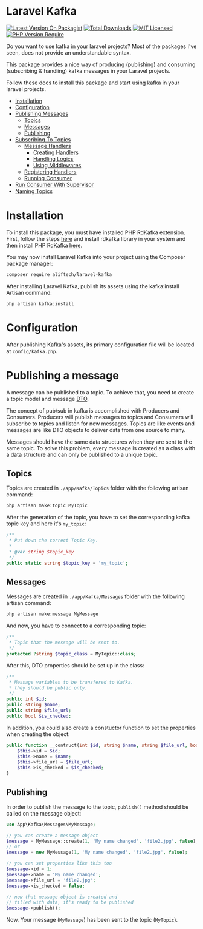 # Laravel Kafka
[![Latest Version On Packagist](http://poser.pugx.org/aliftech/laravel-kafka/v)](https://packagist.org/packages/aliftech/laravel-kafka)
[![Total Downloads](http://poser.pugx.org/aliftech/laravel-kafka/downloads)](https://packagist.org/packages/aliftech/laravel-kafka)
[![MIT Licensed](https://img.shields.io/badge/license-MIT-brightgreen.svg?style=flat)](LICENSE)
[![PHP Version Require](http://poser.pugx.org/mateusjunges/laravel-kafka/require/php)](https://packagist.org/packages/mateusjunges/laravel-kafka)

Do you want to use kafka in your laravel projects? Most of the packages I've seen, does not provide an understandable syntax.

This package provides a nice way of producing (publishing) and consuming (subscribing & handling) kafka messages in your Laravel projects.

Follow these docs to install this package and start using kafka in your laravel projects.

- [Installation](#installation)
- [Configuration](#configuration)
- [Publishing Messages](#publishing-messages)
    - [Topics](#topics)
    - [Messages](#messages)
    - [Publishing](#publishing)
- [Subscribing To Topics](#subscribe-to-topics)
    - [Message Handlers](#message-handlers)
        - [Creating Handlers](#creating-handlers)
        - [Handling Logics](#handle-logics)
        - [Using Middlewares](#using-middlewares)
    - [Registering Handlers](#registering-handlers)
    - [Running Consumer](#running-consumer)
- [Run Consumer With Supervisor](#run-consumer-with-supervisor)
- [Naming Topics](#naming-topics)

# Installation
To install this package, you must have installed PHP RdKafka extension. First, follow the steps [here](https://github.com/edenhill/librdkafka#installation)
and install rdkafka library in your system and then install PHP RdKafka [here](https://arnaud.le-blanc.net/php-rdkafka-doc/phpdoc/rdkafka.setup.html).

You may now install Laravel Kafka into your project using the Composer package manager:

```bash
composer require aliftech/laravel-kafka
```

After installing Laravel Kafka, publish its assets using the kafka:install Artisan command:

```text
php artisan kafka:install
```

# Configuration

After publishing Kafka's assets, its primary configuration file will be located at `config/kafka.php`.

# Publishing a message

A message can be published to a topic. To achieve that, you need to create a topic model and message [DTO](https://en.wikipedia.org/wiki/Data_transfer_object).

The concept of pub/sub in kafka is accomplished with Producers and Consumers. Producers will publish messages to topics and Consumers will subscribe to topics and listen for new messages. Topics are like events and messages are like DTO objects to deliver data from one source to many.

Messages should have the same data structures when they are sent to the same topic. To solve this problem, every message is created as a class with a data structure and can only be published to a unique topic.



## Topics

Topics are created in `./app/Kafka/Topics` folder with the following artisan command:

```bash
php artisan make:topic MyTopic
```

After the generation of the topic, you have to set the corresponding kafka topic key and here it's `my_topic`:

```php
/**
 * Put down the correct Topic Key.
 *
 * @var string $topic_key
 */
public static string $topic_key = 'my_topic';
```

## Messages

Messages are created in `./app/Kafka/Messages` folder with the following artisan command:

```bash
php artisan make:message MyMessage
```

And now, you have to connect to a corresponding topic:

```php
/**
 * Topic that the message will be sent to.
 */
protected ?string $topic_class = MyTopic::class;
```

After this, DTO properties should be set up in the class:

```php
/**
 * Message variables to be transfered to Kafka.
 * they should be public only.
 */
public int $id;
public string $name;
public string $file_url;
public bool $is_checked;
```

In addition, you could also create a constuctor function to set the properties when creating the object:

```php
public function __contruct(int $id, string $name, string $file_url, bool $is) {
    $this->id = $id;
    $this->name = $name;
    $this->file_url = $file_url;
    $this->is_checked = $is_checked;
}
```

## Publishing

In order to publish the message to the topic, `publish()` method should be called on the message object:

```php
use App\Kafka\Messages\MyMessage;

// you can create a message object
$message = MyMessage::create(1, 'My name changed', 'file2.jpg', false);
// or
$message = new MyMessage(1, 'My name changed', 'file2.jpg', false);

// you can set properties like this too
$message->id = 1;
$message->name = 'My name changed';
$message->file_url = 'file2.jpg';
$message->is_checked = false;

// now that message object is created and
// filled with data, it's ready to be published
$message->publish();
```

Now, Your message (`MyMessage`) has been sent to the topic (`MyTopic`).